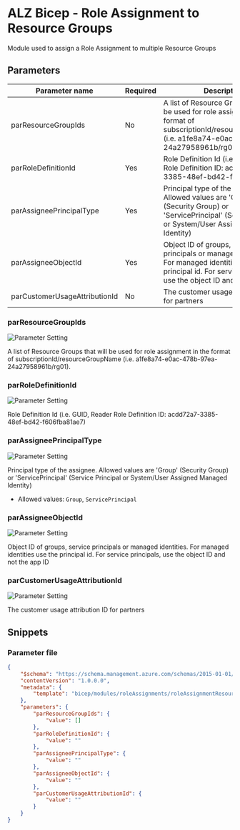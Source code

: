 # ALZ Bicep - Role Assignment to Resource Groups

Module used to assign a Role Assignment to multiple Resource Groups

## Parameters

Parameter name | Required | Description
-------------- | -------- | -----------
parResourceGroupIds | No       | A list of Resource Groups that will be used for role assignment in the format of subscriptionId/resourceGroupName (i.e. a1fe8a74-e0ac-478b-97ea-24a27958961b/rg01).
parRoleDefinitionId | Yes      | Role Definition Id (i.e. GUID, Reader Role Definition ID:  acdd72a7-3385-48ef-bd42-f606fba81ae7)
parAssigneePrincipalType | Yes      | Principal type of the assignee.  Allowed values are 'Group' (Security Group) or 'ServicePrincipal' (Service Principal or System/User Assigned Managed Identity)
parAssigneeObjectId | Yes      | Object ID of groups, service principals or managed identities. For managed identities use the principal id. For service principals, use the object ID and not the app ID
parCustomerUsageAttributionId | No       | The customer usage attribution ID for partners

### parResourceGroupIds

![Parameter Setting](https://img.shields.io/badge/parameter-optional-green?style=flat-square)

A list of Resource Groups that will be used for role assignment in the format of subscriptionId/resourceGroupName (i.e. a1fe8a74-e0ac-478b-97ea-24a27958961b/rg01).

### parRoleDefinitionId

![Parameter Setting](https://img.shields.io/badge/parameter-required-orange?style=flat-square)

Role Definition Id (i.e. GUID, Reader Role Definition ID:  acdd72a7-3385-48ef-bd42-f606fba81ae7)

### parAssigneePrincipalType

![Parameter Setting](https://img.shields.io/badge/parameter-required-orange?style=flat-square)

Principal type of the assignee.  Allowed values are 'Group' (Security Group) or 'ServicePrincipal' (Service Principal or System/User Assigned Managed Identity)

- Allowed values: `Group`, `ServicePrincipal`

### parAssigneeObjectId

![Parameter Setting](https://img.shields.io/badge/parameter-required-orange?style=flat-square)

Object ID of groups, service principals or managed identities. For managed identities use the principal id. For service principals, use the object ID and not the app ID

### parCustomerUsageAttributionId

![Parameter Setting](https://img.shields.io/badge/parameter-optional-green?style=flat-square)

The customer usage attribution ID for partners

## Snippets

### Parameter file

```json
{
    "$schema": "https://schema.management.azure.com/schemas/2015-01-01/deploymentParameters.json#",
    "contentVersion": "1.0.0.0",
    "metadata": {
        "template": "bicep/modules/roleAssignments/roleAssignmentResourceGroupMany.json"
    },
    "parameters": {
        "parResourceGroupIds": {
            "value": []
        },
        "parRoleDefinitionId": {
            "value": ""
        },
        "parAssigneePrincipalType": {
            "value": ""
        },
        "parAssigneeObjectId": {
            "value": ""
        },
        "parCustomerUsageAttributionId": {
            "value": ""
        }
    }
}
```
